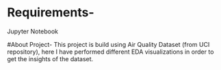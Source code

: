 
# Requirements-
Jupyter Notebook

#About Project-
This project is build using Air Quality Dataset (from UCI repository), here I have performed different EDA visualizations in order to get the insights of the dataset.
